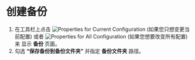 # 创建备份

1. 在工具栏上点击 ![Properties for Current Configuration](../../images/properties..png)
(如果您只想变更当前配置) 或者
![Properties for All Configuration](../../images/allproperties..png)
(如果您想要改变所有配置) 来
显示 **备份** 页面。
2. 勾选 **“保存备份到备份文件夹”** 并指定 **备份文件夹** 路径。
